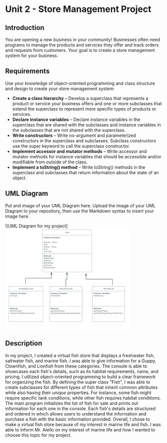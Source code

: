 # Unit 2 - Store Management Project

## Introduction

You are opening a new business in your community! Businesses often need programs to manage the products and services they offer and track orders and requests from customers. Your goal is to create a store management system for your business.

## Requirements

Use your knowledge of object-oriented programming and class structure and design to create your store management system:
- **Create a class hierarchy** – Develop a superclass that represents a product or service your business offers and one or more subclasses that extend the superclass to represent more specific types of products or services.
- **Declare instance variables** – Declare instance variables in the superclass that are shared with the subclasses and instance variables in the subclasses that are not shared with the superclass.
- **Write constructors** – Write no-argument and parameterized constructors in the superclass and subclasses. Subclass constructors use the super keyword to call the superclass constructor.
- **Implement accessor and mutator methods** – Write accessor and mutator methods for instance variables that should be accessible and/or modifiable from outside of the class.
- **Implement a toString() method** – Write toString() methods in the superclass and subclasses that return information about the state of an object.

## UML Diagram

Put and image of your UML Diagram here. Upload the image of your UML Diagram to your repository, then use the Markdown syntax to insert your image here.

![UML Diagram for my project] <img src="image.png" width="400px">

## Description

In my project, I created a virtual fish store that displays a freshwater fish, saltwater fish, and marine fish. I was able to give information for a Guppy, Clownfish, and Lionfish from these categories. The console is able to showcases each fish's details, such as its habitat requirements, name, and pricing. I utilized object-oriented programming to build a clear framework for organizing the fish. By defining the super class "Fish", I was able to create subclasses for different types of fish that inherit common attributes while also having their *unique* properties. For instance, some fish might require specific tank conditions, while other fish requires habitat conditions. 
The main program initializes the list of fish for sale and prints out information for each one in the console. Each fish's details are structured and ordered in which allows users to understand the information and purchase a fish with the basic information provided. Overall, I chose to make a virtual fish store because of my interest in marine life and fish. I was able to inform Mr. Aiello on my interest of marine life and how I wanted to choose this topic for my project. 